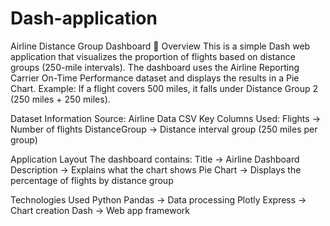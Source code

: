 # Dash-application
Airline Distance Group Dashboard
📌 Overview
This is a simple Dash web application that visualizes the proportion of flights based on distance groups (250-mile intervals).
The dashboard uses the Airline Reporting Carrier On-Time Performance dataset and displays the results in a Pie Chart.
Example:
If a flight covers 500 miles, it falls under Distance Group 2 (250 miles + 250 miles).

Dataset Information
Source: Airline Data CSV
Key Columns Used:
Flights → Number of flights
DistanceGroup → Distance interval group (250 miles per group)

Application Layout
The dashboard contains:
Title → Airline Dashboard
Description → Explains what the chart shows
Pie Chart → Displays the percentage of flights by distance group

Technologies Used
Python
Pandas → Data processing
Plotly Express → Chart creation
Dash → Web app framework

